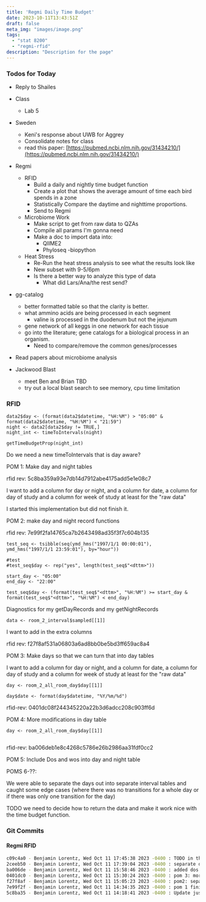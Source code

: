 ```yaml
---
title: 'Regmi Daily Time Budget'
date: 2023-10-11T13:43:51Z
draft: false
meta_img: "images/image.png"
tags:
  - "stat 8200"
  - "regmi-rfid"
description: "Description for the page"
---
```


### Todos for Today

- Reply to Shailes

- Class
  - Lab 5

- Sweden
  - Keni's response about UWB for Aggrey
  - Consolidate notes for class
  - read this paper: [https://pubmed.ncbi.nlm.nih.gov/31434210/](https://pubmed.ncbi.nlm.nih.gov/31434210/)
  
- Regmi
  - RFID
    - Build a daily and nightly time budget function
    - Create a plot that shows the average amount of time each bird spends in a zone
    - Statistically Compare the daytime and nighttime proportions.
    - Send to Regmi
  - Microbiome Work
    - Make script to get from raw data to QZAs
    - Compile all params I'm gonna need
    - Make a doc to import data into:
      - QIIME2
      - Phyloseq
      -biopython
  - Heat Stress
    - Re-Run the heat stress analysis to see what the results look like
    - New subset with 9-5/6pm
    - Is there a better way to analyze this type of data
      - What did Lars/Ana/the rest send?
      
- gg-catalog
  - better formatted table so that the clarity is better.
  - what ammino acids are being processed in each segment
    - valine is processed in the duodenum but not the jejunum
  - gene network of all keggs in one network for each tissue
  - go into the literature; gene catalogs for a biological process in an organism.
      - Need to compare/remove the common genes/processes 

- Read papers about microbiome analysis
  
- Jackwood Blast
  - meet Ben and Brian TBD
  - try out a local blast search to see memory, cpu time limitation 

### RFID

```{r}
data2$day <- (format(data2$datetime, "%H:%M") > "05:00" & format(data2$datetime, "%H:%M") < "21:59")
night <- data2[data2$day != TRUE,]
night_int <- timeToIntervals(night)

getTimeBudgetProp(night_int)

```

Do we need a new timeToIntervals that is day aware?

POM 1: Make day and night tables

rfid rev: 5c8ba359a93e7db14d7912abe4175add5e1e08c7

I want to add a column for day or night, and a column for date, a column for day of study and a column for week of study at least for the "raw data"

I started this implementation but did not finish it.

POM 2: make day and night record functions

rfid rev: 7e99f2fa14765ca7b2643498ad35f3f7c604b135

```{r diagnostic code}
test_seq <- tsibble(seq(ymd_hms("1997/1/1 00:00:01"), ymd_hms("1997/1/1 23:59:01"), by="hour"))

#test
#test_seq$day <- rep("yes", length(test_seq$"<dttm>"))

start_day <- "05:00"
end_day <- "22:00"

test_seq$day <- (format(test_seq$"<dttm>", "%H:%M") >= start_day & format(test_seq$"<dttm>", "%H:%M") < end_day)

```

Diagnostics for my getDayRecords and my getNightRecords

```{r}
data <- room_2_interval$sampled[[1]]
```
I want to add in the extra columns

rfid rev: f27f8af531a06803a6ad8bb0be5bd3ff659ac8a4 

POM 3: Make days so that we can turn that into day tables

I want to add a column for day or night, and a column for date, a column for day of study and a column for week of study at least for the "raw data"

```{r}
day <- room_2_all_room_day$day[[1]]

day$date <- format(day$datetime, "%Y/%m/%d")

```

rfid-rev: 0401dc08f244345220a22b3d6adcc208c903ff6d

POM 4: More modifications in day table


```{r}
day <- room_2_all_room_day$day[[1]]


```

rfid-rev: ba006deb1e8c4268c5786e26b2986aa31fdf0cc2 

POM 5: Include Dos and wos into day and night table

POMS 6-??:

We were able to separate the days out into separate interval tables and caught some edge cases (where there was no transitions for a whole day or if there was only one transition for the day)

TODO we need to decide how to return the data and make it work nice with the time budget function. 

### Git Commits

#### Regmi RFID

```bash
c09c4a0 - Benjamin Lorentz, Wed Oct 11 17:45:38 2023 -0400 : TODO in the nestedtimetointervals function
2ceeb50 - Benjamin Lorentz, Wed Oct 11 17:39:04 2023 -0400 : separate day interval tables generated
ba006de - Benjamin Lorentz, Wed Oct 11 15:58:46 2023 -0400 : added dos and wos columns
0401dc0 - Benjamin Lorentz, Wed Oct 11 15:30:24 2023 -0400 : pom 3: more modifications in getDayRecords
f27f8af - Benjamin Lorentz, Wed Oct 11 15:05:23 2023 -0400 : pom2: separate out day and night tables
7e99f2f - Benjamin Lorentz, Wed Oct 11 14:34:35 2023 -0400 : pom 1 finish
5c8ba35 - Benjamin Lorentz, Wed Oct 11 14:18:41 2023 -0400 : Update just-room-2-time-analysis.Rmd
```


